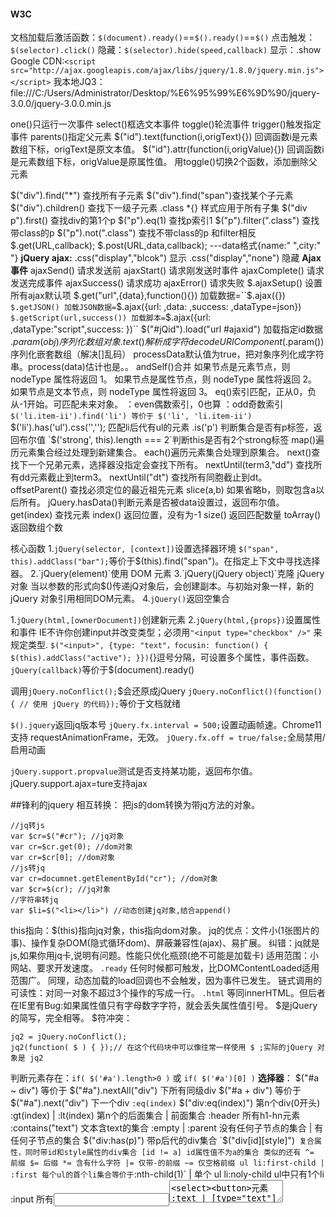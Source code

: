 #### W3C
文档加载后激活函数：`$(document).ready()`==`$().ready()`==`$()`
点击触发：`$(selector).click()`
隐藏：`$(selector).hide(speed,callback)`
显示：.show
Google CDN:`<script src="http://ajax.googleapis.com/ajax/libs/jquery/1.8.0/jquery.min.js"></script>`
我本地JQ3：file:///C:/Users/Administrator/Desktop/%E6%95%99%E6%9D%90/jquery-3.0.0/jquery-3.0.0.min.js

one()只运行一次事件
select()框选文本事件
toggle()轮流事件
trigger()触发指定事件
parents()指定父元素
$("id").text(function(i,origText){}) 回调函数i是元素数组下标，origText是原文本值。
$("id").attr(function(i,origValue){}) 回调函数i是元素数组下标，origValue是原属性值。
用toggle()切换2个函数，添加删除父元素

$("div").find("*") 查找所有子元素
$("div").find("span")查找某个子元素
$("div").children() 查找下一级子元素
.class *{} 样式应用于所有子集
$("div p").first() 查找div的第1个p
$("p").eq(1) 查找p索引1
$("p").filter(".class") 查找带class的p
$("p").not(".class") 查找不带class的p 和filter相反
$.get(URL,callback);
$.post(URL,data,callback); ---data格式{name:" ",city:" "}
**jQuery ajax:**
.css("display","blcok") 显示
.css("display","none")  隐藏
**Ajax事件**
ajaxSend() 请求发送前
ajaxStart() 请求刚发送时事件
ajaxComplete() 请求发送完成事件
ajaxSuccess() 请求成功
ajaxError() 请求失败
$.ajaxSetup() 设置所有ajax默认项
$.get("url",{data},function(){}) 加载数据=``$.ajax({})``
$.getJSON() 加载JSON数据=``$.ajax({url: ,data: ,success: ,dataType=json})``
$.getScript(url,success()) 加载脚本=``$.ajax({url: ,dataType:"script",success: })``
$("#jQid").load("url #ajaxid") 加载指定id数据
$.param(obj) 序列化数组对象.text()解析成字符
decodeURIComponent($.param()) 序列化嵌套数组（解决[]乱码）
processData默认值为true，把对象序列化成字符串。process(data)估计也是。。
andSelf()合并
如果节点是元素节点，则 nodeType 属性将返回 1。
如果节点是属性节点，则 nodeType 属性将返回 2。
如果节点是文本节点，则 nodeType 属性将返回 3。
eq()索引匹配，正从0，负从-1开始。可匹配未来对象。
：even偶数索引，0也算 ：odd奇数索引
`$('li.item-ii').find('li') 等价于 $('li', 'li.item-ii')`
$('li').has('ul').css('',''); 匹配li后代有ul的元素
.is('p') 判断集合是否有p标签，返回布尔值
`$('strong', this).length === 2`判断this是否有2个strong标签
map()遍历元素集合经过处理到新建集合。
each()遍历元素集合处理到原集合。
next()查找下一个兄弟元素，选择器没指定会查找下所有。
nextUntil(term3,"dd") 查找所有dd元素截止到term3。
nextUntil("dt") 查找所有同胞截止到dt。
offsetParent() 查找必须定位的最近祖先元素
slice(a,b) 如果省略b，则取包含a以后所有。
jQuery.hasData()判断元素是否被data设置过，返回布尔值。
get(index) 查找元素
index() 返回位置，没有为-1
size() 返回匹配数量
toArray() 返回数组个数

核心函数
1.`jQuery(selector, [context])`设置选择器环境
`$("span", this).addClass("bar");`等价于$(this).find("span")。在指定上下文中寻找选择器。
2.`jQuery(element)`使用 DOM 元素
3.`jQuery(jQuery object)`克隆 jQuery 对象
当以参数的形式向$()传递jQ对象后，会创建副本。与初始对象一样，新的 jQuery 对象引用相同DOM元素。
4.`jQuery()`返回空集合

1.`jQuery(html,[ownerDocument])`创建新元素
2.`jQuery(html,{props})`设置属性和事件
IE不许你创建input并改变类型；必须用`"<input type="checkbox" />"` 来规定类型.
`$("<input>", {type: "text"，focusin: function() {
    $(this).addClass("active");
  }})`{}逗号分隔，可设置多个属性，事件函数。
`jQuery(callback)`等价于$(document).ready() 

调用`jQuery.noConflict();`$会还原成jQuery
`jQuery.noConflict()(function(){
    // 使用 jQuery 的代码});`等价于文档就绪

`$().jquery`返回jq版本号
`jQuery.fx.interval = 500;`设置动画帧速。Chrome11支持 requestAnimationFrame，无效。
`jQuery.fx.off = true/false;`全局禁用/启用动画

`jQuery.support.propvalue`测试是否支持某功能，返回布尔值。jQuery.support.ajax=ture支持ajax


##锋利的jquery
相互转换： 把js的dom转换为带jq方法的对象。
```
//jq转js
var $cr=$("#cr"); //jq对象
var cr=$cr.get(0); //dom对象
var cr=$cr[0]; //dom对象
//js转jq
var cr=documnet.getElementById("cr"); //dom对象
var $cr=$(cr); //jq对象
//字符串转jq
var $li=$("<li></li>") //动态创建jq对象,结合append()
```
this指向：$(this)指向jq对象，this指向dom对象。
jq的优点：文件小(1张图片的事)、操作复杂DOM(隐式循环dom)、屏蔽兼容性(ajax)、易扩展。
纠错：jq就是js,如果你用jq卡,说明有问题。性能只优化瓶颈(绝不可能是加载卡)
适用范围：小网站、要求开发速度。
`.ready` 任何时候都可触发，比DOMContentLoaded适用范围广。 同理，动态加载的load回调也不会触发，因为事件已发生。
链式调用的可读性：对同一对象不超过3个操作的写成一行。
`.html` 等同innerHTML。但后者在IE里有Bug:如果属性值只有字母数字字符，就会丢失属性值引号。
$是jQuery的简写，完全相等。
$符冲突：
```
jq2 = jQuery.noConflict();
jq2(function( $ ) { });// 在这个代码块中可以像往常一样使用 $ ;实际的jQuery 对象是 jq2 
```
判断元素存在：`if( $('#a').length>0 )` 或 `if( $('#a')[0] )`
**选择器**：
$("#a ~ div") 等价于 $("#a").nextAll("div") 下所有同级div
$("#a + div") 等价于 $("#a").next("div") 下一个div
`:eq(index)` $("div:eq(index)") 第n个div(0开头)
:gt(index) | :lt(index) 第n个的后面集合 | 前面集合
:header 所有h1-hn元素
:contains("text") 文本含text的集合
:empty | :parent 没有任何子节点的集合 | 有任何子节点的集合
$("div:has(p)") 带p后代的div集合
`$("div[id][style]")` 复合属性，同时带id和style属性的div集合
[id != a] id属性值不为a的集合 类似的还有 ^= 前缀 $= 后缀 *= 含有什么字符 |= 仅带-的前缀 ~= 仅空格前缀
ul li:first-child | :first 每个ul的首个li集合等价于`:nth-child(1)` | 单个
ul li:noly-child  ul中只有1个li
:input 所有<input><textarea><select><button>元素
:text | [type="text"] 等价，后者性能高，前者可搜出没指定type的input。 类似的还有 :password :radio :checkbox :submit :image :reset :button :file
属性值有特殊字符用双斜杠\\转义。
注意：$(".a :hidden")选择.a下所有隐藏，而$(".a:hidden")无法选择到.a下有同名class=a的隐藏元素。

**DOM**:
插入节点：prepend() 插在首位。after() | before() 插在同级下一个 | 插在同级上一个。 wrap() | wrapAll() 单独包裹，插入父节点 | 统一包裹
删除节点：remove() | empty() 完全删除并返回被删节点 | 删除后代。  detach()删除但保留事件和附加数据
操作节点：clone(true) 复制元素和事件 replaceWith("<p></p>") 替换 
抓取节点：parent() | parents() 每个匹配的父元素集合 | 匹配的所有祖先元素集合。 children() | find() 儿子集合 | 后代集合。还有next() prev() siblings()等，高性能==筛选！ end()返回链式前一个jq对象
获取文本内容：script用html() input/textarea用val() 其它用text()--innerText不兼容火狐
获取特性值：attr()|removeAttr() 自定义属性标签用attr()。适用于`accesskey align class contenteditable href id label rel src tabindex title type width`
获取属性值：prop()|removeProp(),如selectedIndex,tagName,nodeName,nodeType,ownerDocument, defaultChecked,defaultSelected。特性不随状态改变而改变，属性会改变。标签上本来就有的固有属性用prop()。它是取得计算结果。适用于`async autofocus checked location multiple readOnly selected disabled` 删除事件：prop("onclick",null)。只写属性名就生效用prop，只返回布尔值用prop。
操作类名：addClass和attr：前者是追加样式，后者是设置样式。 toggleClass()先判断存在再切换样式`$(this)[$(this).hasClass("a") ? "removeClass":"addClass"]("a")`。hasClass()==is()判断存在。
css():屏蔽了兼容性:IE的styleFloat、标准的cssFloat，IE的currentStyle runtimeStyle、标准的getComputedStyle()。属性有引号可以随便写，无引号必须驼峰。
定位：offset()传入对象{top:0}可以修改定位 position() scrollTop() scrollLeft()传数字修改滚动条

**事件**
load()可绑在元素上，例如图片加载完才触发事件，批量绑定不会覆盖，先触发先写的。不要在$(document).ready()里绑定load事件。
合成事件：hover(mouseenter,mouseleave) 
toggle() 显示/隐藏 toggle("slow") 淡入/淡出 toggle(400,function(){}) 每个元素动画结束执行回调，不是一组动画结束执行一次。
下面是jq的event属性：e.type  jq的事件属性做了兼容性处理，api和w3c标准方法一样。
  e.which 兼容e.keyCode和e.charCode 1左 2中 3右
  e.metaKey 判断windows键或command键是否被按
  e.preventDefault() 兼容IE的e.returnValue = false
  e.stopPropagation() 兼容IE的e.cancelBubble = false 阻止冒泡,防止触发祖先的同类事件。
  e.stopImmediatePropagation()除了阻止冒泡，还能阻止多次绑定在自身的事件处理函数执行。jq独有，原理是停止执行数组接下来的回调。
  e.target 兼容IE的e.srcElement。冒泡上来的this不指向目标元素，$(this)可以。
  e.relatedTarget 兼容移入的e.fromElement和移出的e.toElement 关联元素
  e.pageX e.pageY 兼容IE的e.x e.y 鼠标坐标
获取原始event对象：`event.originalEvent`
off()移除所有事件 
off("click","**")移除所有代理事件 
off("click","div",fuc)移除指定事件 
off("click.abc","div",fuc)移除所有属于.abc命名空间的事件，链式删除事件太繁琐。注意当次移除的，在下次触发生效。
事件委托：`$("tbdoy").on("click","tr",fuc)` 如果有1000个tr，这里委托在tbdoy。千万别写成$("tbdoy tr").on("click",fuc)。on()可以绑定在未生成的dom上。 其它思路：1.绑在集合上，内部判断标签$(this).is("#a") 2.判断$(this).attr("class")
on("click",false) 集合全部return false。
on("click", {name: "Karl"},func)把name属性赋值到event.data.name 
on({click:func,mouseenter:fuc})另一种形式
on("click mouseenter",fuc)另一种形式
one() 仅执行一次事件
不支持冒泡的事件：load scroll error focus blur IE8的paste reset change submit。
jq模拟了冒泡：change事件、submit事件。jq不支持事件捕获。
模拟操作：
trigger('click')==click() 传入on()设置的自定义事件名也可触发。
trigger("click!")触发不在命名空间的事件
trigger("xxx",["a"]) 2参传给on()回调的2参,数组的每项对应回调的每个形参。triggerHandler()触发事件回调并阻止默认。
trigger({type:"a",user:"b",pass:"c"}) 触发时传入数据到event.user等属性上。

**动画**
动画抖动：DTD定义，标准模式。
高、宽、透明度:show(600)/hide("fast")==toggle() 
透明度: fadeIn()/fadeOut()==fadeToggle()   fadeTo("slow",0.2)
高度: slideUp()/slideDown()==slideTogele() 
animate({left:"+=5px",height:"2px"},900) 同时。顺序动画执行链式animate即可。css()改变样式需在animate回调中，否则会在开始执行。要移动的话元素需要相对定位或绝对定位，总之需要自己设置前提条件。只能穿数字属性，字符串的需要插件。step函数用于给动画属性调用。缓动需插件。
```
$( ".block:first" ).animate({left: 100,opacity:"toggle"}, {
    duration: 1000,
	queue:false,   //不进入动画队列
    step: function( now, fx ){ //now是动画运动中的属性值，
      $( ".block:gt(0)" ).css( "left", now ); }, //动第1个物体时，剩下的物体跟着一起动。
	specialEasing: {  
      width: 'linear',
      height: 'easeOutBounce'},  //这个值要插件
	complete: function() { 
      $(this).after('<div>Animation complete.</div>');}});
```
stop() 仅停止当前动画。 stop(true)清空动画队列，适用于上个事件有链式动画或组合动画。stop(true,true)清空队列并暂停动画 stop(true,true,true)清空队列并到达动画末状态。
$.fx.off=true 停止全局的动画 
$(ele).is(":animated") 判断是否正在进行动画
animate().delay(1000).animate() 延迟1秒


**Ajax**
$.ajax是最底层，用它可实现下面大多。
load("test.html") 加载全部html且执行script
load("test.html .abc") 加载class=abc的元素,不执行script
load("test.php",{a:"1",b:"2"},fuc) 有参数就是POST，无2参时GET。回调1参响应数据，2参请求状态，3参xhr对象。请求完成执行回调。
$.get() 用法同上，GET，回调没有第3参。请求成功才执行回调。用$()包裹1参可以操作返回的html片段。$.get()的4参可为"json"
$.getScript(url,fuc) $.getJSON() 用法同上，
$.each(data,function(index,value){})  迭代器，只有return false才视为退出，其它返回值都会continue。
$("#form").serialize() 把表单元素的键值对转成字符串，便于ajax传输。
$(":radio").serializeArray() 把键值对转为JSON格式
$.param() 把对象或数组转为a=1&b=2格式
ajaxStart() | ajaxStop() ajax发起事件/请求结束。

**插件**
表单验证插件：Validation
ajax表单插件:Form
模态窗口插件：SimpleModal
jQuery UI插件：鼠标交互，ui模板，动画
编写插件：
  插件命名：jquery.name.js
  去处：1.对象方法应添加到`jQuery.fn`上。全局函数应添加到`jQuery`本身.
  注意：插件内部的this指向jq对象。this.each遍历所有元素。分号必须规范。应当返回jq对象保证可链式操作。
  `(function($){   })(jQuery)  //利用闭包编写插件内部使用$符`
`jQuery.extend()` 1.可以扩展jq对象 2.可以合并对象(属性方法合并) 3.设置插件默认参数
```
function foo(p) {
var a={
		a:"bar",
		b:5,
		c:"xml"
	};
	jQuery.extend(jQuery,p||a)
}
foo(); //使用默认参数
$.a //"bar"
foo({a:"a",b:"b",c:"c"}) //设置插件参数。
$.a //"a"
```
  


`jQuery.fn.extend()` 用法同上，区别是它可被jq对象调用。前者被$调用。可以直接挂在jQuery.fn上
```
(function($){
var a={
		a:"bar",
		b:5,
		c:"xml"
	};
	$.fn.extend({
		"color":function(value){
			return this.css("color",value);}, //this指向jq对象，这里保证了可链式调用.
		"reset":function(p){
			jQuery.extend(jQuery,p||a)}
	});
})(jQuery);
然后就可以使用了   
$("div").color("red");  //设置样式
$("div").reset()  //重置参数，不能链式了，因为没return this。
```
**性能**
速度排行：
1.$("#id")最快 底层调用document.getElementById()
2.$("div")标签选择器 底层调用document.getElementsByTagName()
3.$(".class") IE9底层是document.getElementsByClassName()。IE8是循环，不建议。
4.$("[a=v]") 属性慢
5.$(":hidden") 伪选择器慢   这种必须指定上下文限制其搜索范围！
缓存至全局属性：设置1个window.$my对象，把所有可能重用的选择器搜索结果都赋值为它的属性值。
检测对象是否存在：必须检测长度。if($dom.length)
拼接字符串：用join()代替+。
用data()获取数据
js和jq混用

**特效逻辑** 
慢慢放大：animate({height:"+=50"},400)
改变选中项： val() 传下拉<option>的文本值 | 传单选或多选的[value值]、这个要数组形式。 attr("selected",true)/attr("checked",true)
反选：each遍历选项并取反 this.checked=!this.checked   不建议用jq:$(this).attr("checked",!$(this).attr("checked"))
关联全选和复选：each遍历选项 if(!this.checked){a=false} 如果a变量为false说明复选框有未选中项，a为true则选中全选框。其它思路：复选框组绑定点击，判断选框数量是否等于选中框。
实时验证：通常是blur再检测表单。现在keyup时手动触发$(this).triggerHandler("blur")
实时列表：keyup触发后先隐藏所有列表元素再根据value过滤出指定项并显示。`$("table tbody tr").hide().filter(":contains('"+($(this).val()+"')").show()`  原生js判断文本：`indexOf(str)!=-1` 或者用正则四法：match() search() replace() split() exec() test()
选项卡：先高亮标题,再保存索引用于关联内容区 index=$("li").index(this); $(div).eq(index).show();  原生js元素索引：1. li[i].index=i遍历元素时把i赋值到该属性上 2.点击时遍历li和this对象比较，返回i。
网页换肤：修改link标签的href属性值。 保存cookie:把换肤的href值保存在cookie内，加载后获取cookie值，存在则在link里插入cookie保存的css。插件用法：$.cookie("css",this.id,{path:'/',expires:10});var cookie_skin = $.cookie("css");if(cookie_skin){ //调用换肤}
禁用右键菜单："contextmenu"事件为return false
检测游览器：IE:($.browser.msie && $.browser.version >= 8)  火狐:($.browser.mozilla && $.browser.version>="40") 苹果($.browser.safari) 谷歌($.browser.chrome) op($.browser.opera) 
占位符：获焦时：if($.trim(input.val()) == "zhanweifu"){input.val('')} 失焦时：if($.trim(input.val()) == ''){input.val("zhanweifu")}
滑至头部：$('html,body').stop().animate({scrollTop:0},500)
鼠标坐标：$(document).on("mousemove",function(e){$("#div").html("x坐标为："+e.pageX+"  y的坐标为:"+e.pageY)})
跳转页面：设置window.location。
居中：css("top",($(window.height()-this.height())/2+$(window).scrollTop()+"px")















































































































